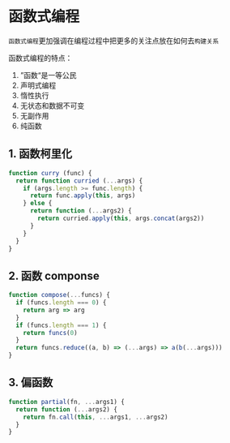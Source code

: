 # 函数式编程

`函数式编程`更加强调在编程过程中把更多的关注点放在如何去`构建关系`

函数式编程的特点：
1. ”函数“是一等公民
2. 声明式编程
3. 惰性执行
4. 无状态和数据不可变
5. 无副作用
6. 纯函数

## 1. 函数柯里化
```javascript
function curry (func) {
  return function curried (...args) {
    if (args.length >= func.length) {
      return func.apply(this, args)
    } else {
      return function (...args2) {
        return curried.apply(this, args.concat(args2))
      }
    }
  }
}
```

## 2. 函数 componse
```javascript
function compose(...funcs) {
  if (funcs.length === 0) {
    return arg => arg
  }
  if (funcs.length === 1) {
    return funcs(0)
  }
  return funcs.reduce((a, b) => (...args) => a(b(...args)))
}
```

## 3. 偏函数
```javascript
function partial(fn, ...args1) {
  return function (...args2) {
    return fn.call(this, ...args1, ...args2)
  }
}
```
